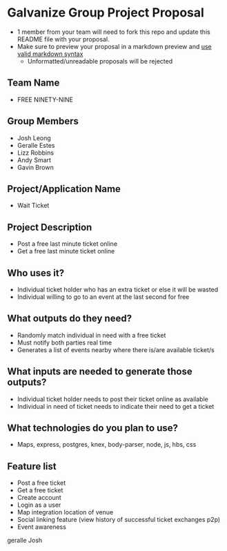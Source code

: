 # Galvanize Group Project Proposal

* 1 member from your team will need to fork this repo and update this README file with your proposal.
* Make sure to preview your proposal in a markdown preview and [use valid markdown syntax](https://help.github.com/articles/basic-writing-and-formatting-syntax/)
  * Unformatted/unreadable proposals will be rejected

## Team Name

* FREE NINETY-NINE

## Group Members

* Josh Leong
* Geralle Estes
* Lizz Robbins
* Andy Smart
* Gavin Brown

## Project/Application Name

* Wait Ticket

## Project Description

* Post a free last minute ticket online
* Get a free last minute ticket online

## Who uses it?

* Individual ticket holder who has an extra ticket or else it will be wasted
* Individual willing to go to an event at the last second for free

## What outputs do they need?

* Randomly match individual in need with a free ticket
* Must notify both parties real time
* Generates a list of events nearby where there is/are available ticket/s

## What inputs are needed to generate those outputs?

* Individual ticket holder needs to post their ticket online as available
* Individual in need of ticket needs to indicate their need to get a ticket

## What technologies do you plan to use?

* Maps, express, postgres, knex, body-parser, node, js, hbs, css

## Feature list

* Post a free ticket
* Get a free ticket
* Create account
* Login as a user
* Map integration location of venue
* Social linking feature (view history of successful ticket exchanges p2p)
* Event awareness

geralle Josh
